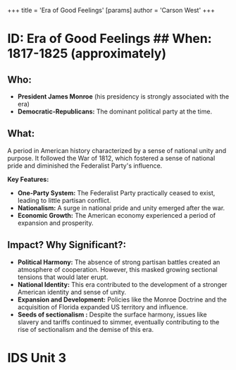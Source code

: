 +++
 title = 'Era of Good Feelings'
[params]
	author = 'Carson West'
+++
# ID: Era of Good Feelings ## When: 1817-1825 (approximately)
## Who: 
* **President James Monroe** (his presidency is strongly associated with the era)
* **Democratic-Republicans:** The dominant political party at the time.

## What: 
A period in American history characterized by a sense of national unity and purpose. It followed the War of 1812, which fostered a sense of national pride and diminished the Federalist Party's influence. 

**Key Features:**
* **One-Party System:** The Federalist Party practically ceased to exist, leading to little partisan conflict.
* **Nationalism:** A surge in national pride and unity emerged after the war.
* **Economic Growth:** The American economy experienced a period of expansion and prosperity. 

## Impact? Why Significant?: 
* **Political Harmony:** The absence of strong partisan battles created an atmosphere of cooperation. However, this masked growing sectional tensions that would later erupt.
* **National Identity:** This era contributed to the development of a stronger American identity and sense of unity.
* **Expansion and Development:**  Policies like the Monroe Doctrine and the acquisition of Florida expanded US territory and influence.
* **Seeds of  sectionalism :** Despite the surface harmony, issues like slavery and tariffs continued to simmer, eventually contributing to the rise of sectionalism and the demise of this era. 

# IDS Unit 3